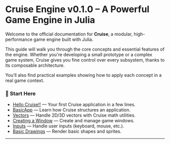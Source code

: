 # Cruise Engine v0.1.0 – A Powerful Game Engine in Julia

Welcome to the official documentation for **Cruise**, a modular, high-performance game engine built with Julia.

This guide will walk you through the core concepts and essential features of the engine. Whether you're developing a small prototype or a complex game system, Cruise gives you fine control over every subsystem, thanks to its composable architecture.

You’ll also find practical examples showing how to apply each concept in a real game context.

### 📘 Start Here

* [Hello Cruise!!](https://github.com/Gesee-y/Cruise.jl/blob/main/docs/2-HelloCruise.md) — Your first Cruise application in a few lines.
* [BasicApp](https://github.com/Gesee-y/Cruise.jl/blob/main/docs/3-BasicApp.md) — Learn how Cruise structures an application.
* [Vectors](https://github.com/Gesee-y/Cruise.jl/blob/main/docs/4-Vectors.md) — Handle 2D/3D vectors with Cruise math utilities.
* [Creating a Window]([https://github.com/Gesee-y/Cruise.jl/blob/main/docs/5-Creating-a-Window.md](https://github.com/Gesee-y/Cruise.jl/blob/main/docs/5-Creating%20a%20Window.md)) — Create and manage game windows.
* [Inputs](https://github.com/Gesee-y/Cruise.jl/blob/main/docs/6-Inputs.md) — Handle user inputs (keyboard, mouse, etc.).
* [Basic Drawings](https://github.com/Gesee-y/Cruise.jl/blob/main/docs/7-BasicDrawing.md) — Render basic shapes and sprites.

---
